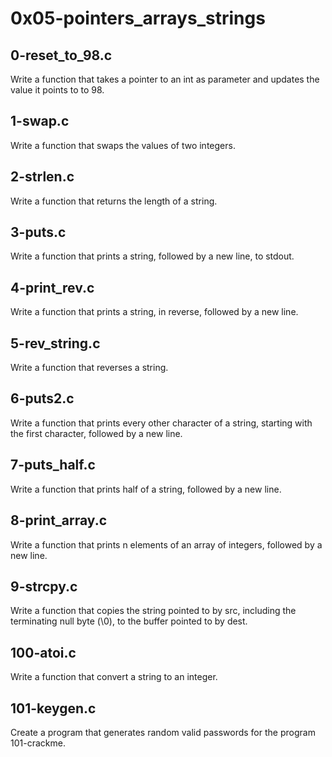 # 0x05-pointers_arrays_strings #

## 0-reset_to_98.c ##

Write a function that takes a pointer to an int as parameter and updates the value it points to to 98.

## 1-swap.c ##

Write a function that swaps the values of two integers.

## 2-strlen.c ##

Write a function that returns the length of a string.

## 3-puts.c ##

Write a function that prints a string, followed by a new line, to stdout.

## 4-print_rev.c ##

Write a function that prints a string, in reverse, followed by a new line.

## 5-rev_string.c ##

Write a function that reverses a string.

## 6-puts2.c ##

Write a function that prints every other character of a string, starting with the first character, followed by a new line.

## 7-puts_half.c ## 

Write a function that prints half of a string, followed by a new line.

## 8-print_array.c ##

Write a function that prints n elements of an array of integers, followed by a new line.

## 9-strcpy.c ##

Write a function that copies the string pointed to by src, including the terminating null byte (\0), to the buffer pointed to by dest.

## 100-atoi.c ##

Write a function that convert a string to an integer.

## 101-keygen.c ##

Create a program that generates random valid passwords for the program 101-crackme.

